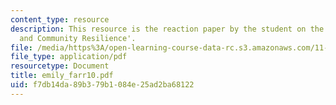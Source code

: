 ```yaml
---
content_type: resource
description: This resource is the reaction paper by the student on the topic 'Governance
  and Community Resilience'.
file: /media/https%3A/open-learning-course-data-rc.s3.amazonaws.com/11-941-disaster-vulnerability-and-resilience-spring-2005/f7db14da89b379b1084e25ad2ba68122_emily_farr10.pdf
file_type: application/pdf
resourcetype: Document
title: emily_farr10.pdf
uid: f7db14da-89b3-79b1-084e-25ad2ba68122
---
```


